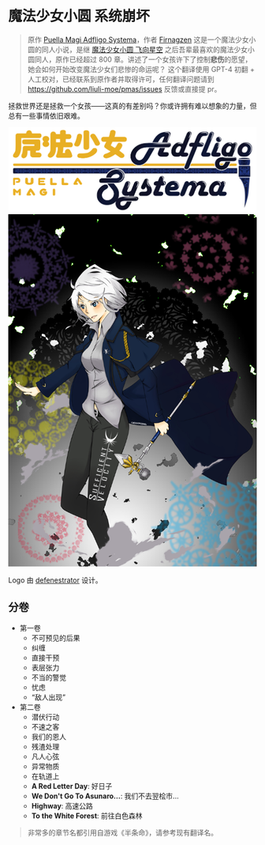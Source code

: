 # 魔法少女小圆 系统崩坏

> 原作 [Puella Magi Adfligo Systema](https://forums.sufficientvelocity.com/threads/2538/)，作者 [Firnagzen](https://forums.sufficientvelocity.com/members/firnagzen.386/)
> 这是一个魔法少女小圆的同人小说，是继 [魔法少女小圆 飞向星空](https://tts.liuli.moe/) 之后吾辈最喜欢的魔法少女小圆同人，原作已经超过 800 章。讲述了一个女孩许下了控制**悲伤**的愿望，她会如何开始改变魔法少女们悲惨的命运呢？
> 这个翻译使用 GPT-4 初翻 + 人工校对，已经联系到原作者并取得许可，任何翻译问题请到 <https://github.com/liuli-moe/pmas/issues> 反馈或直接提 pr。

拯救世界还是拯救一个女孩——这真的有差别吗？你或许拥有难以想象的力量，但总有一些事情依旧艰难。

![logo](./books/zh-CN/assets/banner.png)
![cover](./books/zh-CN/assets/cover.jpg)

Logo 由 [defenestrator](https://forums.sufficientvelocity.com/members/defenestrator.889/) 设计。

## 分卷

- 第一卷
  - 不可预见的后果
  - 纠缠
  - 直接干预
  - 表层张力
  - 不当的警觉
  - 忧虑
  - “敌人出现”
- 第二卷
  - 潜伏行动
  - 不速之客
  - 我们的恩人
  - 残渣处理
  - 凡人心弦
  - 异常物质
  - 在轨道上
  - **A Red Letter Day**: 好日子
  - **We Don't Go To Asunaro...**: 我们不去翌桧市...
  - **Highway**: 高速公路
  - **To the White Forest**: 前往白色森林

> 非常多的章节名都引用自游戏《半条命》，请参考现有翻译名。
